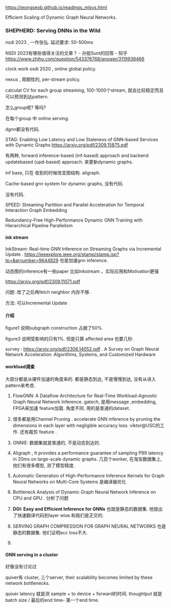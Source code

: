 

https://jeongseob.github.io/readings_mlsys.html



Efficient Scaling of Dynamic Graph Neural Networks.



### SHEPHERD: Serving DNNs in the Wild

nsdi 2023 , 一作张弘. 延迟要求: 50-500ms

NSDI 2023有哪些值得关注的文章？ - 孙挺Sunt的回答 - 知乎
https://www.zhihu.com/question/543376768/answer/3119939466

clock work  osdi 2020 ,   online global policy. 

nexus , 周期性的, per-stream policy.

calculat CV for each group streaming, 100-1000个stream, 就会比较稳定而且可以预测到达pattern.

怎么group呢? 等吗? 

在每个group 中 online serving. 

dgnn都没有代码. 

STAG: Enabling Low Latency and Low Staleness of GNN-based Services with Dynamic Graphs https://arxiv.org/pdf/2309.15875.pdf

有两种,  forward inference-based (inf-based) approach and backend updatebased (upd-based) approach. 来更新dynamic graphs.

inf base, 只在 收到的时候改变图结构. aligraph.

Cache-based gnn system for dynamic graphs, 没有代码. 



没有代码. 

SPEED: Streaming Partition and Parallel Acceleration for Temporal Interaction Graph Embedding



Redundancy-Free High-Performance Dynamic GNN Training with Hierarchical Pipeline Parallelism



#### ink stream 

InkStream: Real-time GNN Inference on Streaming Graphs via Incremental Update . https://ieeexplore.ieee.org/stamp/stamp.jsp?tp=&arnumber=9644829  也是加速gnn inference. 

动态图的inference有一些paper 比如inkstream ，实际应用和Motivation更强

https://arxiv.org/pdf/2309.11071.pdf

问题: 改了之后再fetch neighbor 内存不够.

方法: 可以Incremental Update

#### 介绍

figure1 说明subgraph construction 占据了50%.

figure3 说明受影响的只有1%. 但是只算 affected area 也要几秒.





survey : https://arxiv.org/pdf/2306.14052.pdf   . A Survey on Graph Neural Network Acceleration: Algorithms, Systems, and Customized Hardware





#### workload调查

大部分都是从硬件加速的角度来的.  都是静态到达, 不是慢慢到达, 没有从进入pattern来考虑.  

1. FlowGNN: A Dataflow Architecture for Real-Time Workload-Agnostic Graph Neural Network Inference.  gatech,  是用message ,embedding, FPGA来加速 feature加载. 角度不同.    用的是普通的dataset.

2. 很多都是用Channel Pruning .  accelerate GNN inference by pruning the dimensions in each layer with negligible accuracy loss. viktor@USC的工作.  还有裁剪 feature .

3. GNNIE: 数据集就是普通的, 不是动态到达的. 

4. Aligraph , It provides a performance guarantee of sampling P99 latency in 20ms on large-scale dynamic graphs.   几百个worker, 在淘宝数据集上,  他们有很多模型, 测了模型精度.

5. Automatic Generation of High-Performance Inference Kernels for Graph Neural Networks on Multi-Core Systems 是编译器优化

6. Bottleneck Analysis of Dynamic Graph Neural Network Inference on CPU and GPU . 分析了问题

7. **DGI: Easy and Efficient Inference for GNNs** 也就是静态的数据集. 他提出了快速翻译代码到layer wise.和我们是正交的. 

8. SERVING GRAPH COMPRESSION FOR GRAPH NEURAL NETWORKS 也是静态的数据集. 他们证明acc loss不大. 

9.  

   

#### GNN serving in a cluster 

好像没有讨论过

quiver有 cluster, 三个server,  their scalability becomes limited by these network bottlenecks.

quiver latency 就是测 sample +  to device + forward的时间. thoughtput  就是batch size / 最后的end time- 第一个end time.

